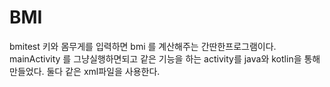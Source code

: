 # BMI
bmitest
키와 몸무게를 입력하면 bmi 를 계산해주는 간딴한프로그램이다.
mainActivity  를 그냥실행하면되고 같은 기능을 하는 activity를 java와 kotlin을 통해 만들었다.
둘다 같은 xml파일을 사용한다.
